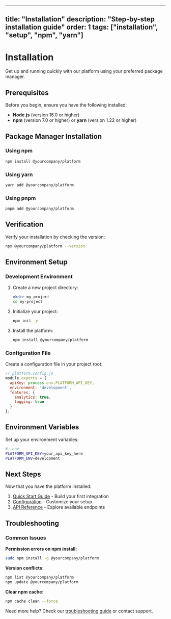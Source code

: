 
---
title: "Installation"
description: "Step-by-step installation guide"
order: 1
tags: ["installation", "setup", "npm", "yarn"]
---

# Installation

Get up and running quickly with our platform using your preferred package manager.

## Prerequisites

Before you begin, ensure you have the following installed:

- **Node.js** (version 16.0 or higher)
- **npm** (version 7.0 or higher) or **yarn** (version 1.22 or higher)

## Package Manager Installation

### Using npm

```bash
npm install @yourcompany/platform
```

### Using yarn

```bash
yarn add @yourcompany/platform
```

### Using pnpm

```bash
pnpm add @yourcompany/platform
```

## Verification

Verify your installation by checking the version:

```bash
npx @yourcompany/platform --version
```

## Environment Setup

### Development Environment

1. Create a new project directory:
   ```bash
   mkdir my-project
   cd my-project
   ```

2. Initialize your project:
   ```bash
   npm init -y
   ```

3. Install the platform:
   ```bash
   npm install @yourcompany/platform
   ```

### Configuration File

Create a configuration file in your project root:

```javascript
// platform.config.js
module.exports = {
  apiKey: process.env.PLATFORM_API_KEY,
  environment: 'development',
  features: {
    analytics: true,
    logging: true
  }
};
```

## Environment Variables

Set up your environment variables:

```bash
# .env
PLATFORM_API_KEY=your_api_key_here
PLATFORM_ENV=development
```

## Next Steps

Now that you have the platform installed:

1. [Quick Start Guide](quick-start) - Build your first integration
2. [Configuration](configuration) - Customize your setup
3. [API Reference](../api-reference) - Explore available endpoints

## Troubleshooting

### Common Issues

**Permission errors on npm install:**
```bash
sudo npm install -g @yourcompany/platform
```

**Version conflicts:**
```bash
npm list @yourcompany/platform
npm update @yourcompany/platform
```

**Clear npm cache:**
```bash
npm cache clean --force
```

Need more help? Check our [troubleshooting guide](../troubleshooting) or contact support.
